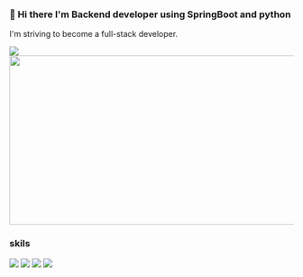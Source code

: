 ### 👋 Hi there I'm Backend developer using SpringBoot and python
I'm striving to become a full-stack developer.

<img src="https://img.shields.io/badge/diqzkvhfpqj@gmail.com-EA4335?style=flat-square&logo=gmail&logoColor=white"/>

<a href="https://github.com/devxb/gitanimals">
<img
  src="https://render.gitanimals.org/farms/Park-HyoungJoon"
  width="600"
  height="300"
/>
</a>

### skils
<img src="https://img.shields.io/badge/SpringBoot-6DB33F?style=flat-square&logo=SpringBoot&logoColor=white"/> <img src="https://img.shields.io/badge/react-61DAFB?style=flat-square&logo=react&logoColor=white"/> <img src="https://img.shields.io/badge/java-007396?style=flat-square&logo=java&logoColor=white"/> <img src="https://img.shields.io/badge/python-3776AB?style=flat-square&logo=python&logoColor=white"/>

